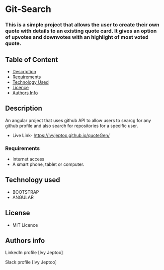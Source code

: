 # Git-Search
### This is a simple project that allows the user to create their own quote with details to an existing quote card. It gives an option of upvotes and downvotes with an highlight of most voted quote. 

## Table of Content

+ [Description](#description)
+ [Requirements](#requirements)
+ [Technology Used](#technology-used) 
+ [Licence](#licence)
+ [Authors Info](#author-Info)

## Description
An angular project that uses github API  to allow users to searcg for any github profile and also search for repositories for a specific user.
  
 + Live Link- https://ivyjeptoo.github.io/quoteGen/
  
 
 ### Requirements
  + Internet access
  + A smart phone, tablet or computer.  
  
  
  ## Technology used
  + BOOTSTRAP
  + ANGULAR
  
  
  
  ## License
  + MIT Licence
  


## Authors info

LinkedIn profile [Ivy Jeptoo] 

Slack profile [Ivy Jeptoo] 